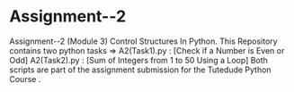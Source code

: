 # Assignment--2
Assignment--2 (Module 3) Control Structures In Python.
This Repository contains two python tasks =>
A2(Task1).py : [Check if a Number is Even or Odd]
A2(Task2).py : [Sum of Integers from 1 to 50 Using a Loop]
Both scripts are part of the assignment submission for the Tutedude Python Course .

